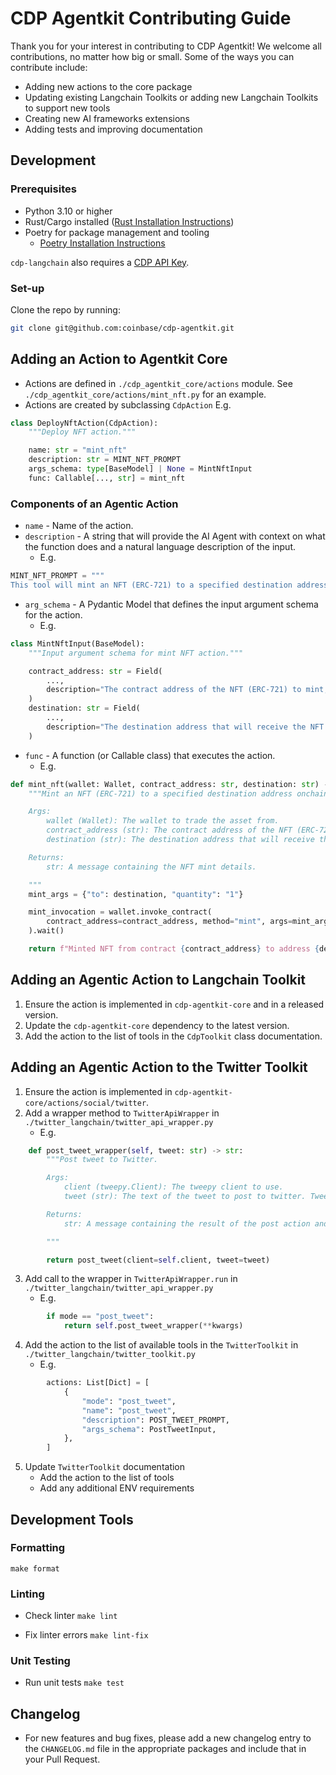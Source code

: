 # CDP Agentkit Contributing Guide
Thank you for your interest in contributing to CDP Agentkit! We welcome all contributions, no matter how big or small. Some of the ways you can contribute include:
- Adding new actions to the core package
- Updating existing Langchain Toolkits or adding new Langchain Toolkits to support new tools
- Creating new AI frameworks extensions
- Adding tests and improving documentation

## Development

### Prerequisites
- Python 3.10 or higher
- Rust/Cargo installed ([Rust Installation Instructions](https://doc.rust-lang.org/cargo/getting-started/installation.html))
- Poetry for package management and tooling
  - [Poetry Installation Instructions](https://python-poetry.org/docs/#installation)

`cdp-langchain` also requires a [CDP API Key](https://portal.cdp.coinbase.com/access/api).

### Set-up

Clone the repo by running:

```bash
git clone git@github.com:coinbase/cdp-agentkit.git
```

## Adding an Action to Agentkit Core
- Actions are defined in `./cdp_agentkit_core/actions` module. See `./cdp_agentkit_core/actions/mint_nft.py` for an example.
- Actions are created by subclassing `CdpAction`
  E.g.
```python
class DeployNftAction(CdpAction):
    """Deploy NFT action."""

    name: str = "mint_nft"
    description: str = MINT_NFT_PROMPT
    args_schema: type[BaseModel] | None = MintNftInput
    func: Callable[..., str] = mint_nft
```

### Components of an Agentic Action
- `name` - Name of the action.
- `description` - A string that will provide the AI Agent with context on what the function does and a natural language description of the input.
  - E.g. 
```python
MINT_NFT_PROMPT = """
This tool will mint an NFT (ERC-721) to a specified destination address onchain via a contract invocation. It takes the contract address of the NFT onchain and the destination address onchain that will receive the NFT as inputs."""
```
- `arg_schema` - A Pydantic Model that defines the input argument schema for the action.
  - E.g.
```python
class MintNftInput(BaseModel):
    """Input argument schema for mint NFT action."""

    contract_address: str = Field(
        ...,
        description="The contract address of the NFT (ERC-721) to mint, e.g. `0x036CbD53842c5426634e7929541eC2318f3dCF7e`",
    )
    destination: str = Field(
        ...,
        description="The destination address that will receive the NFT onchain, e.g. `0x036CbD53842c5426634e7929541eC2318f3dCF7e`",
    )
```
- `func` - A function (or Callable class) that executes the action.
  - E.g.
```python
def mint_nft(wallet: Wallet, contract_address: str, destination: str) -> str:
    """Mint an NFT (ERC-721) to a specified destination address onchain via a contract invocation.

    Args:
        wallet (Wallet): The wallet to trade the asset from.
        contract_address (str): The contract address of the NFT (ERC-721) to mint, e.g. `0x036CbD53842c5426634e7929541eC2318f3dCF7e`.
        destination (str): The destination address that will receive the NFT onchain, e.g. `0x036CbD53842c5426634e7929541eC2318f3dCF7e`.

    Returns:
        str: A message containing the NFT mint details.

    """
    mint_args = {"to": destination, "quantity": "1"}

    mint_invocation = wallet.invoke_contract(
        contract_address=contract_address, method="mint", args=mint_args
    ).wait()

    return f"Minted NFT from contract {contract_address} to address {destination} on network {wallet.network_id}.\nTransaction hash for the mint: {mint_invocation.transaction.transaction_hash}\nTransaction link for the mint: {mint_invocation.transaction.transaction_link}"
```

## Adding an Agentic Action to Langchain Toolkit
1. Ensure the action is implemented in `cdp-agentkit-core` and in a released version.
2. Update the `cdp-agentkit-core` dependency to the latest version.
3. Add the action to the list of tools in the `CdpToolkit` class documentation.

## Adding an Agentic Action to the Twitter Toolkit
1. Ensure the action is implemented in `cdp-agentkit-core/actions/social/twitter`.
2. Add a wrapper method to `TwitterApiWrapper` in `./twitter_langchain/twitter_api_wrapper.py`
   - E.g.
```python
    def post_tweet_wrapper(self, tweet: str) -> str:
        """Post tweet to Twitter.

        Args:
            client (tweepy.Client): The tweepy client to use.
            tweet (str): The text of the tweet to post to twitter. Tweets can be maximum 280 characters.

        Returns:
            str: A message containing the result of the post action and the tweet.

        """

        return post_tweet(client=self.client, tweet=tweet)
```
3. Add call to the wrapper in `TwitterApiWrapper.run` in `./twitter_langchain/twitter_api_wrapper.py`
   - E.g.
```python
        if mode == "post_tweet":
            return self.post_tweet_wrapper(**kwargs)

```
4. Add the action to the list of available tools in the `TwitterToolkit` in `./twitter_langchain/twitter_toolkit.py`
   - E.g.
```python
        actions: List[Dict] = [
            {
                "mode": "post_tweet",
                "name": "post_tweet",
                "description": POST_TWEET_PROMPT,
                "args_schema": PostTweetInput,
            },
        ]
```
5. Update `TwitterToolkit` documentation
    - Add the action to the list of tools
    - Add any additional ENV requirements

## Development Tools
### Formatting
`make format`

### Linting
- Check linter
`make lint`

- Fix linter errors
`make lint-fix`

### Unit Testing
- Run unit tests
`make test`

## Changelog
- For new features and bug fixes, please add a new changelog entry to the `CHANGELOG.md` file in the appropriate packages and include that in your Pull Request.
